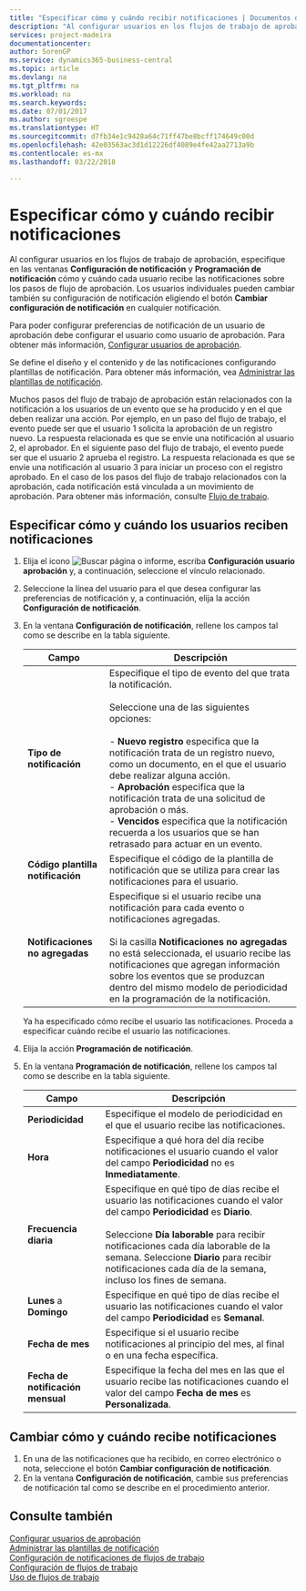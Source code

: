 ```yaml
---
title: "Especificar cómo y cuándo recibir notificaciones | Documentos de Microsoft"
description: "Al configurar usuarios en los flujos de trabajo de aprobación, especifique en las ventanas Configuración de notificación y Programación de notificación cómo y cuándo cada usuario recibe las notificaciones sobre los pasos de flujo de aprobación. Los usuarios individuales pueden cambiar también su configuración de notificación eligiendo el botón Cambiar configuración de notificación en cualquier notificación."
services: project-madeira
documentationcenter: 
author: SorenGP
ms.service: dynamics365-business-central
ms.topic: article
ms.devlang: na
ms.tgt_pltfrm: na
ms.workload: na
ms.search.keywords: 
ms.date: 07/01/2017
ms.author: sgroespe
ms.translationtype: HT
ms.sourcegitcommit: d7fb34e1c9428a64c71ff47be8bcff174649c00d
ms.openlocfilehash: 42e03563ac3d1d12226df4089e4fe42aa2713a9b
ms.contentlocale: es-mx
ms.lasthandoff: 03/22/2018

---
```

# <a name="specify-when-and-how-to-receive-notifications"></a>Especificar cómo y cuándo recibir notificaciones
Al configurar usuarios en los flujos de trabajo de aprobación, especifique en las ventanas **Configuración de notificación** y **Programación de notificación** cómo y cuándo cada usuario recibe las notificaciones sobre los pasos de flujo de aprobación. Los usuarios individuales pueden cambiar también su configuración de notificación eligiendo el botón **Cambiar configuración de notificación** en cualquier notificación.  

 Para poder configurar preferencias de notificación de un usuario de aprobación debe configurar el usuario como usuario de aprobación. Para obtener más información, [Configurar usuarios de aprobación](across-how-to-set-up-approval-users.md).  

 Se define el diseño y el contenido y de las notificaciones configurando plantillas de notificación. Para obtener más información, vea [Administrar las plantillas de notificación](across-how-to-manage-notification-templates.md).  

 Muchos pasos del flujo de trabajo de aprobación están relacionados con la notificación a los usuarios de un evento que se ha producido y en el que deben realizar una acción. Por ejemplo, en un paso del flujo de trabajo, el evento puede ser que el usuario 1 solicita la aprobación de un registro nuevo. La respuesta relacionada es que se envíe una notificación al usuario 2, el aprobador. En el siguiente paso del flujo de trabajo, el evento puede ser que el usuario 2 aprueba el registro. La respuesta relacionada es que se envíe una notificación al usuario 3 para iniciar un proceso con el registro aprobado. En el caso de los pasos del flujo de trabajo relacionados con la aprobación, cada notificación está vinculada a un movimiento de aprobación. Para obtener más información, consulte [Flujo de trabajo](across-workflow.md).  

## <a name="specify-when-and-how-users-receive-notifications"></a>Especificar cómo y cuándo los usuarios reciben notificaciones  

1.  Elija el icono ![Buscar página o informe](media/ui-search/search_small.png "icono Buscar página o informe"), escriba **Configuración usuario aprobación** y, a continuación, seleccione el vínculo relacionado.  
2.  Seleccione la línea del usuario para el que desea configurar las preferencias de notificación y, a continuación, elija la acción **Configuración de notificación**.  
3.  En la ventana **Configuración de notificación**, rellene los campos tal como se describe en la tabla siguiente.  

    |Campo|Descripción|  
    |---------------------------------|---------------------------------------|  
    |**Tipo de notificación**|Especifique el tipo de evento del que trata la notificación.<br /><br /> Seleccione una de las siguientes opciones:<br /><br /> -   **Nuevo registro** especifica que la notificación trata de un registro nuevo, como un documento, en el que el usuario debe realizar alguna acción.<br />-   **Aprobación** especifica que la notificación trata de una solicitud de aprobación o más.<br />-   **Vencidos** especifica que la notificación recuerda a los usuarios que se han retrasado para actuar en un evento.|  
    |**Código plantilla notificación**|Especifique el código de la plantilla de notificación que se utiliza para crear las notificaciones para el usuario.|  
    |**Notificaciones no agregadas**|Especifique si el usuario recibe una notificación para cada evento o notificaciones agregadas.<br /><br /> Si la casilla **Notificaciones no agregadas** no está seleccionada, el usuario recibe las notificaciones que agregan información sobre los eventos que se produzcan dentro del mismo modelo de periodicidad en la programación de la notificación.|  

     Ya ha especificado cómo recibe el usuario las notificaciones. Proceda a especificar cuándo recibe el usuario las notificaciones.  

4.  Elija la acción **Programación de notificación**.  
5.  En la ventana **Programación de notificación**, rellene los campos tal como se describe en la tabla siguiente.  

    |Campo|Descripción|  
    |---------------------------------|---------------------------------------|  
    |**Periodicidad**|Especifique el modelo de periodicidad en el que el usuario recibe las notificaciones.|  
    |**Hora**|Especifique a qué hora del día recibe notificaciones el usuario cuando el valor del campo **Periodicidad** no es **Inmediatamente**.|  
    |**Frecuencia diaria**|Especifique en qué tipo de días recibe el usuario las notificaciones cuando el valor del campo **Periodicidad** es **Diario**.<br /><br /> Seleccione **Día laborable** para recibir notificaciones cada día laborable de la semana. Seleccione **Diario** para recibir notificaciones cada día de la semana, incluso los fines de semana.|  
    |**Lunes** a **Domingo**|Especifique en qué tipo de días recibe el usuario las notificaciones cuando el valor del campo **Periodicidad** es **Semanal**.|  
    |**Fecha de mes**|Especifique si el usuario recibe notificaciones al principio del mes, al final o en una fecha específica.|  
    |**Fecha de notificación mensual**|Especifique la fecha del mes en las que el usuario recibe las notificaciones cuando el valor del campo **Fecha de mes** es **Personalizada**.|  

## <a name="change-when-and-how-you-receive-notifications"></a>Cambiar cómo y cuándo recibe notificaciones  
1.  En una de las notificaciones que ha recibido, en correo electrónico o nota, seleccione el botón **Cambiar configuración de notificación**.  
2.  En la ventana **Configuración de notificación**, cambie sus preferencias de notificación tal como se describe en el procedimiento anterior.  

## <a name="see-also"></a>Consulte también  
 [Configurar usuarios de aprobación](across-how-to-set-up-approval-users.md)   
 [Administrar las plantillas de notificación](across-how-to-manage-notification-templates.md)   
 [Configuración de notificaciones de flujos de trabajo](across-setting-up-workflow-notifications.md)   
 [Configuración de flujos de trabajo](across-set-up-workflows.md)   
 [Uso de flujos de trabajo](across-use-workflows.md)

